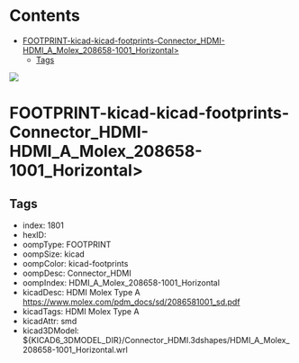 



Contents
========

* [FOOTPRINT-kicad-kicad-footprints-Connector_HDMI-HDMI_A_Molex_208658-1001_Horizontal>](#footprint-kicad-kicad-footprints-connector_hdmi-hdmi_a_molex_208658-1001_horizontal)
	* [Tags](#tags)
  
![][im]
# FOOTPRINT-kicad-kicad-footprints-Connector_HDMI-HDMI_A_Molex_208658-1001_Horizontal>

## Tags

- index: 1801
- hexID: 
- oompType: FOOTPRINT
- oompSize: kicad
- oompColor: kicad-footprints
- oompDesc: Connector_HDMI
- oompIndex: HDMI_A_Molex_208658-1001_Horizontal
- kicadDesc: HDMI Molex Type A https://www.molex.com/pdm_docs/sd/2086581001_sd.pdf
- kicadTags: HDMI Molex Type A
- kicadAttr: smd
- kicad3DModel: ${KICAD6_3DMODEL_DIR}/Connector_HDMI.3dshapes/HDMI_A_Molex_208658-1001_Horizontal.wrl



[im]: image.png
